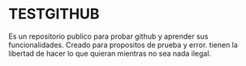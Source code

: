# TESTGITHUB
Es un repositorio publico para probar github y aprender sus funcionalidades.
Creado para propositos de prueba y error.
tienen la libertad de hacer lo que quieran mientras no sea nada ilegal.
